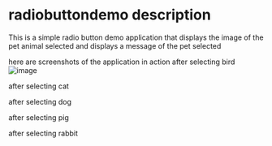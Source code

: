 # radiobuttondemo description
This is a simple radio button demo application that displays the image of the pet animal selected and displays a message of the pet selected  

here are screenshots of the application in action
after selecting bird
![image](https://github.com/phemeIsin/radiobuttondemo/assets/172006238/66b15e4c-cbeb-40e0-aa9a-55c1f2f7a1e0)

after selecting cat

after selecting dog

after selecting pig

after selecting rabbit
